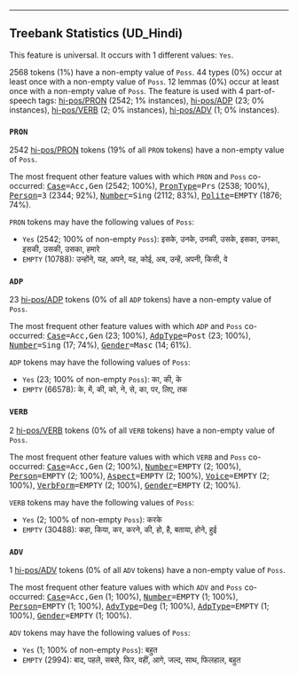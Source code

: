 

--------------------------------------------------------------------------------

## Treebank Statistics (UD_Hindi)

This feature is universal.
It occurs with 1 different values: `Yes`.

2568 tokens (1%) have a non-empty value of `Poss`.
44 types (0%) occur at least once with a non-empty value of `Poss`.
12 lemmas (0%) occur at least once with a non-empty value of `Poss`.
The feature is used with 4 part-of-speech tags: [hi-pos/PRON]() (2542; 1% instances), [hi-pos/ADP]() (23; 0% instances), [hi-pos/VERB]() (2; 0% instances), [hi-pos/ADV]() (1; 0% instances).

### `PRON`

2542 [hi-pos/PRON]() tokens (19% of all `PRON` tokens) have a non-empty value of `Poss`.

The most frequent other feature values with which `PRON` and `Poss` co-occurred: <tt><a href="Case.html">Case</a>=Acc,Gen</tt> (2542; 100%), <tt><a href="PronType.html">PronType</a>=Prs</tt> (2538; 100%), <tt><a href="Person.html">Person</a>=3</tt> (2344; 92%), <tt><a href="Number.html">Number</a>=Sing</tt> (2112; 83%), <tt><a href="Polite.html">Polite</a>=EMPTY</tt> (1876; 74%).

`PRON` tokens may have the following values of `Poss`:

* `Yes` (2542; 100% of non-empty `Poss`): इसके, उनके, उनकी, उसके, इसका, उनका, इसकी, उसकी, उसका, हमारे
* `EMPTY` (10788): उन्होंने, यह, अपने, वह, कोई, अब, उन्हें, अपनी, किसी, वे

### `ADP`

23 [hi-pos/ADP]() tokens (0% of all `ADP` tokens) have a non-empty value of `Poss`.

The most frequent other feature values with which `ADP` and `Poss` co-occurred: <tt><a href="Case.html">Case</a>=Acc,Gen</tt> (23; 100%), <tt><a href="AdpType.html">AdpType</a>=Post</tt> (23; 100%), <tt><a href="Number.html">Number</a>=Sing</tt> (17; 74%), <tt><a href="Gender.html">Gender</a>=Masc</tt> (14; 61%).

`ADP` tokens may have the following values of `Poss`:

* `Yes` (23; 100% of non-empty `Poss`): का, की, के
* `EMPTY` (66578): के, में, की, को, ने, से, का, पर, लिए, तक

### `VERB`

2 [hi-pos/VERB]() tokens (0% of all `VERB` tokens) have a non-empty value of `Poss`.

The most frequent other feature values with which `VERB` and `Poss` co-occurred: <tt><a href="Case.html">Case</a>=Acc,Gen</tt> (2; 100%), <tt><a href="Number.html">Number</a>=EMPTY</tt> (2; 100%), <tt><a href="Person.html">Person</a>=EMPTY</tt> (2; 100%), <tt><a href="Aspect.html">Aspect</a>=EMPTY</tt> (2; 100%), <tt><a href="Voice.html">Voice</a>=EMPTY</tt> (2; 100%), <tt><a href="VerbForm.html">VerbForm</a>=EMPTY</tt> (2; 100%), <tt><a href="Gender.html">Gender</a>=EMPTY</tt> (2; 100%).

`VERB` tokens may have the following values of `Poss`:

* `Yes` (2; 100% of non-empty `Poss`): करके
* `EMPTY` (30488): कहा, किया, कर, करने, की, हो, है, बताया, होने, हुई

### `ADV`

1 [hi-pos/ADV]() tokens (0% of all `ADV` tokens) have a non-empty value of `Poss`.

The most frequent other feature values with which `ADV` and `Poss` co-occurred: <tt><a href="Case.html">Case</a>=Acc,Gen</tt> (1; 100%), <tt><a href="Number.html">Number</a>=EMPTY</tt> (1; 100%), <tt><a href="Person.html">Person</a>=EMPTY</tt> (1; 100%), <tt><a href="AdvType.html">AdvType</a>=Deg</tt> (1; 100%), <tt><a href="AdpType.html">AdpType</a>=EMPTY</tt> (1; 100%), <tt><a href="Gender.html">Gender</a>=EMPTY</tt> (1; 100%).

`ADV` tokens may have the following values of `Poss`:

* `Yes` (1; 100% of non-empty `Poss`): बहुत
* `EMPTY` (2994): बाद, पहले, सबसे, फिर, वहीं, आगे, जल्द, साथ, फिलहाल, बहुत

